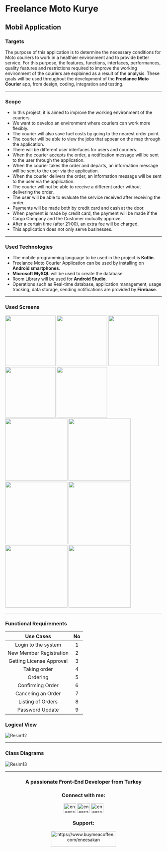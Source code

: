 # Freelance Moto Kurye
## Mobil Application
### Targets

The purpose of this application is to determine the necessary conditions for Moto couriers to work in a healthier environment and to provide better service. For this purpose, the features, functions, interfaces, performances, quality features and restrictions required to improve the working environment of the couriers are explained as a result of the analysis. These goals will be used throughout the development of the **Freelance Moto Courier** app, from design, coding, integration and testing.

------------
### Scope
- In this project, it is aimed to improve the working environment of the couriers.
- We want to develop an environment where couriers can work more flexibly.
- The courier will also save fuel costs by going to the nearest order point.
- The courier will be able to view the jobs that appear on the map through the application.
- There will be different user interfaces for users and couriers.
- When the courier accepts the order, a notification message will be sent to the user through the application.
- When the courier takes the order and departs, an information message will be sent to the user via the application.
- When the courier delivers the order, an information message will be sent to the user via the application.
- The courier will not be able to receive a different order without delivering the order.
- The user will be able to evaluate the service received after receiving the order.
- Payments will be made both by credit card and cash at the door.
- When payment is made by credit card, the payment will be made if the Cargo Company and the Customer mutually approve.
- After a certain time (after 21:00), an extra fee will be charged.
- This application does not only serve businesses.

------------
### Used Technologies
- The mobile programming language to be used in the project is **Kotlin**.
- Freelance Moto Courier Application can be used by installing on **Android smartphones**.
- **Microsoft MySQL** will be used to create the database.
-  Room Library will be used for **Android Studio**.
- Operations such as Real-time database, application management, usage tracking, data storage, sending notifications are provided by **Firebase**.

------------
### Used Screens
<p float="center">
  <img src="https://user-images.githubusercontent.com/84860191/226195145-62103b49-ab14-475d-9cd6-79ebbce9d544.png" width="162" />
  <img src="https://user-images.githubusercontent.com/84860191/226195157-41abb95d-d4b9-47ed-905d-4debff759293.png" width="162" />
  <img src="https://user-images.githubusercontent.com/84860191/226195169-370669b6-5f25-44e5-90da-f6d857b5dcdf.png" width="162" />
  <img src="https://user-images.githubusercontent.com/84860191/226195178-60b1566b-3dd8-4775-87b1-1aa4a8d85c9d.png" width="162" />
  <img src="https://user-images.githubusercontent.com/84860191/226195189-239d5c90-c64a-4dde-9bb5-78f92d5b2f38.png" width="162" />
  <br>
  <img src="https://user-images.githubusercontent.com/84860191/226195196-3aec6ca3-f255-4383-a658-3847abda919b.png" width="200" />
  <img src="https://user-images.githubusercontent.com/84860191/226195202-65d91225-5be9-4a3d-bdce-3674bc2597ad.png" width="200" />
  <img src="https://user-images.githubusercontent.com/84860191/226195244-fa489c8d-9d56-4bff-815e-dbf60e1d37d3.png" width="200" />
  <img src="https://user-images.githubusercontent.com/84860191/226195213-c5f799f7-225a-4e40-9bf1-ab151f738890.png" width="200" />
  <br>
  <img src="https://user-images.githubusercontent.com/84860191/226195206-af5968e1-bb8a-4538-9484-638a83a96ffb.png" width="200" />
  <img src="https://user-images.githubusercontent.com/84860191/226195256-8d40829c-71c6-42aa-b068-203e1dc18807.png" width="200" />
</p>

------------
### Functional Requirements
| Use Cases  | No  |
| :------------: | :------------: |
| Login to the system | 1 |
| New Member Registration | 2 |
| Getting License Approval | 3 |
| Taking order | 4 |
| Ordering | 5 |
| Confirming Order  | 6 |
|  Canceling an Order | 7 |
| Listing of Orders | 8 |
| Password Update | 9 |

### Logical View
![Resim12](https://user-images.githubusercontent.com/84860191/226195986-73e4f033-2477-467c-a189-1bd8f2accf9d.jpg)

------------


### Class Diagrams

![Resim13](https://user-images.githubusercontent.com/84860191/226195992-90cd0d17-ca3d-4c72-aae5-6f416f294717.png)

------------

<h3 align="center">A passionate Front-End Developer from Turkey</h3>

<h3 align="center">Connect with me:</h3>
<p align="center">
<a href="https://twitter.com/eneesakan" target="blank"><img align="center" src="https://raw.githubusercontent.com/rahuldkjain/github-profile-readme-generator/master/src/images/icons/Social/twitter.svg" alt="eneesakan" height="30" width="40" /></a>
<a href="https://linkedin.com/in/eneesakan" target="blank"><img align="center" src="https://raw.githubusercontent.com/rahuldkjain/github-profile-readme-generator/master/src/images/icons/Social/linked-in-alt.svg" alt="eneesakan" height="30" width="40" /></a>
<a href="https://instagram.com/eneesakan" target="blank"><img align="center" src="https://raw.githubusercontent.com/rahuldkjain/github-profile-readme-generator/master/src/images/icons/Social/instagram.svg" alt="eneesakan" height="30" width="40" /></a>
</p>

<h3 align="center">Support:</h3>
<p align="center"><a href="https://www.buymeacoffee.com/eneesakan"> <img src="https://cdn.buymeacoffee.com/buttons/v2/default-yellow.png" height="50" width="210" alt="https://www.buymeacoffee.com/eneesakan"/></a></p>



